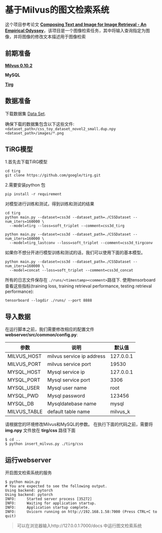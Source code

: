 # 基于Milvus的图文检索系统

这个项目参考论文 **[Composing Text and Image for Image Retrieval - An Empirical Odyssey](https://arxiv.org/abs/1812.07119)**，该项目是一个图像检索任务，其中将输入查询指定为图像，并将图像的修改文本描述用于图像检索

## 前期准备

**[Milvus 0.10.2](https://milvus.io/docs/v0.10.2/milvus_docker-cpu.md)**

**MySQL**

**[Tirg](https://github.com/google/tirg)**

## 数据准备

下载数据集 [Data Set](https://drive.google.com/file/d/1wPqMw-HKmXUG2qTgYBiTNUnjz83hA2tY/view?usp=sharing).

确保下载的数据集包含以下这些文件: `<dataset_path>/css_toy_dataset_novel2_small.dup.npy` `<dataset_path>/images/*.png`

## TiRG模型

1.首先去下载TiRG模型

```
cd tirg
git clone https://github.com/google/tirg.git
```

2.需要安装python 包

```
pip install -r requirement
```

对模型进行训练和测试，得到训练和测试的结果

```
cd tirg
python main.py --dataset=css3d --dataset_path=./CSSDataset --num_iters=160000 \
  --model=tirg --loss=soft_triplet --comment=css3d_tirg

python main.py --dataset=css3d --dataset_path=./CSSDataset --num_iters=160000 \
  --model=tirg_lastconv --loss=soft_triplet --comment=css3d_tirgconv
```
如果你不想分开进行模型训练和测试的话，我们可以使用下面的基本模型。

```
python main.py --dataset=css3d --dataset_path=./CSSDataset --num_iters=160000 \
  --model=concat --loss=soft_triplet --comment=css3d_concat
```

所有的日志文件保存在 `./runs/<timestamp><comment>`路径下. 使用tensorboard查看这些指标(training loss, training retrieval performance, testing retrieval performance):

```
tensorboard --logdir ./runs/ --port 8888
```

## 导入数据

在运行脚本之前，我们需要修改相应的配置文件 **webserver/src/common/config.py**:

| 参数         | 说明                      | 默认值    |
| ------------ | ------------------------- | --------- |
| MILVUS_HOST  | milvus service ip address | 127.0.0.1 |
| MILVUS_PORT  | milvus service port       | 19530     |
| MYSQL_HOST   | Mysql service ip          | 127.0.0.1 |
| MYSQL_PORT   | Mysql service port        | 3306      |
| MYSQL_USER   | Mysql user name           | root      |
| MYSQL_PWD    | Mysql password            | 123456    |
| MYSQL_DB     | Mysqldatebase name        | mysql     |
| MILVUS_TABLE | default table name        | milvus_k  |

请根据您的环境修改Milvus和MySQL的参数。
在执行下面的代码之前，需要将 **img.npy** 文件放在 **tirg/css** 路径下面

```
$ cd ..
$ python insert_milvus.py ./tirg/css
```

## 运行webserver

开启图文检索系统的服务

```
$ python main.py
# You are expected to see the following output.
Using backend: pytorch
Using backend: pytorch
INFO:     Started server process [35272]
INFO:     Waiting for application startup.
INFO:     Application startup complete.
INFO:     Uvicorn running on http://192.168.1.58:7000 (Press CTRL+C to quit)
```

> 可以在浏览器输入http://127.0.0.1:7000/docs 中运行图文检索系统
